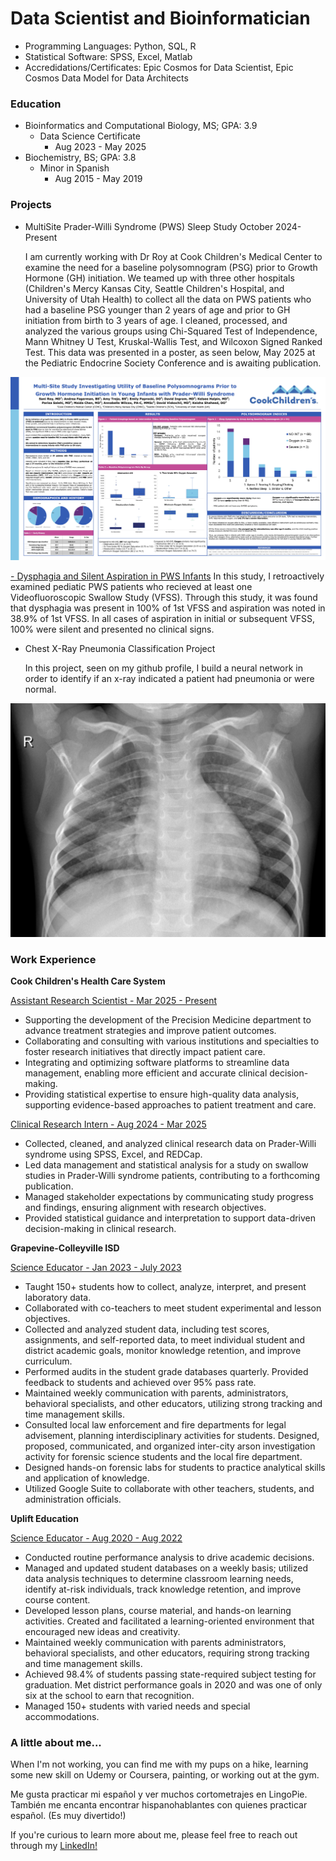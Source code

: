 # Data Scientist and Bioinformatician
- Programming Languages: Python, SQL, R
- Statistical Software: SPSS, Excel, Matlab
- Accredidations/Certificates: Epic Cosmos for Data Scientist, Epic Cosmos Data Model for Data Architects

### Education
- Bioinformatics and Computational Biology, MS; GPA: 3.9
  - Data Science Certificate
    - Aug 2023 - May 2025
- Biochemistry, BS; GPA: 3.8
  - Minor in Spanish
    - Aug 2015 - May 2019
    
### Projects
- MultiSite Prader-Willi Syndrome (PWS) Sleep Study October 2024-Present

  I am currently working with Dr Roy at Cook Children's Medical Center to examine the need for a baseline polysomnogram (PSG) prior to Growth Hormone (GH) initiation. We teamed up with three other hospitals (Children's Mercy Kansas City, Seattle Children's Hospital, and University of Utah Health) to collect all the data on PWS patients who had a baseline PSG younger than 2 years of age and prior to GH initiation from birth to 3 years of age. I cleaned, processed, and analyzed the various groups using Chi-Squared Test of Independence, Mann Whitney U Test, Kruskal-Wallis Test, and Wilcoxon Signed Ranked Test. This data was presented in a poster, as seen below, May 2025 at the Pediatric Endocrine Society Conference and is awaiting publication.
  
![Cook Children's Endo Study](CookChildrensPoster.jpg)

<a href="https://onlinelibrary.wiley.com/doi/10.1002/ajmg.a.64121" target="_blank" rel="nofollow noopener noreferrer">- Dysphagia and Silent Aspiration in PWS Infants</a>
  In this study, I retroactively examined pediatic PWS patients who recieved at least one Videofluoroscopic Swallow Study (VFSS). Through this study, it was found that dysphagia was present in 100% of 1st VFSS and aspiration was noted in 38.9% of 1st VFSS. In all cases of aspiration in initial or subsequent VFSS, 100% were silent and presented no clinical signs.

- Chest X-Ray Pneumonia Classification Project

  In this project, seen on my github profile, I build a neural network in order to identify if an x-ray indicated a patient had pneumonia or were normal.

<a href="https://github.com/andreagf1996/ClassifyingChestXRays" target="_blank" rel="nofollow noopener noreferrer">![Chest X-Ray Classification Project](person8_bacteria_37.jpeg)</a>

### Work Experience
**Cook Children's Health Care System**

<ins>Assistant Research Scientist - Mar 2025 - Present</ins>
- Supporting the development of the Precision Medicine department to advance treatment strategies and improve patient outcomes.
- Collaborating and consulting with various institutions and specialties to foster research initiatives that directly impact patient care.
- Integrating and optimizing software platforms to streamline data management, enabling more efficient and accurate clinical decision-making.
- Providing statistical expertise to ensure high-quality data analysis, supporting evidence-based approaches to patient treatment and care.
  
<ins>Clinical Research Intern - Aug 2024 - Mar 2025</ins>
- Collected, cleaned, and analyzed clinical research data on Prader-Willi syndrome using SPSS, Excel, and REDCap.
- Led data management and statistical analysis for a study on swallow studies in Prader-Willi syndrome patients, contributing to a forthcoming publication.
- Managed stakeholder expectations by communicating study progress and findings, ensuring alignment with research objectives.
- Provided statistical guidance and interpretation to support data-driven decision-making in clinical research.

**Grapevine-Colleyville ISD** 

<ins>Science Educator - Jan 2023 - July 2023</ins>
- Taught 150+ students how to collect, analyze, interpret, and present laboratory data.
- Collaborated with co-teachers to meet student experimental and lesson objectives.
- Collected and analyzed student data, including test scores, assignments, and self-reported data, to meet individual student and district academic goals, monitor knowledge retention, and improve curriculum. 
- Performed audits in the student grade databases quarterly. Provided feedback to students and achieved over 95% pass rate.
- Maintained weekly communication with parents, administrators, behavioral specialists, and other educators, utilizing strong tracking and time management skills. 
- Consulted local law enforcement and fire departments for legal advisement, planning interdisciplinary activities for students. Designed, proposed, communicated, and organized inter-city arson investigation activity for forensic science students and the local fire department.
- Designed hands-on forensic labs for students to practice analytical skills and application of knowledge.
- Utilized Google Suite to collaborate with other teachers, students, and administration officials.

**Uplift Education**

<ins>Science Educator - Aug 2020 - Aug 2022</ins>
- Conducted routine performance analysis to drive academic decisions.
- Managed and updated student databases on a weekly basis; utilized data analysis techniques to determine classroom learning needs, identify at-risk individuals, track knowledge retention, and improve course content. 
- Developed lesson plans, course material, and hands-on learning activities. Created and facilitated a learning-oriented environment that encouraged new ideas and creativity.
- Maintained weekly communication with parents administrators, behavioral specialists, and other educators, requiring strong tracking and time management skills.
- Achieved 98.4% of students passing state-required subject testing for graduation. Met district performance goals in 2020 and was one of only six at the school to earn that recognition.
- Managed 150+ students with varied needs and special accommodations.


### A little about me... 
When I'm not working, you can find me with my pups on a hike, learning some new skill on Udemy or Coursera, painting, or working out at the gym. 

Me gusta practicar mi español y ver muchos cortometrajes en LingoPie. También me encanta encontrar hispanohablantes con quienes practicar español. (Es muy divertido!)

If you're curious to learn more about me, please feel free to reach out through my [LinkedIn!](https://www.linkedin.com/in/andrea-fagerman-817317193)

